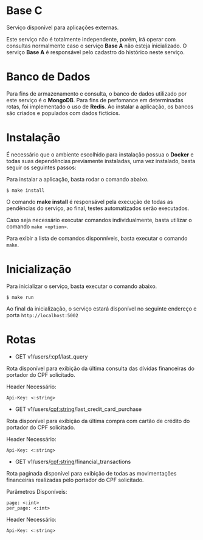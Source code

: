 # Base C

Serviço disponível para aplicações externas.

Este serviço não é totalmente independente, porém, irá operar com consultas normalmente caso o serviço **Base A** não esteja inicializado. O serviço **Base A** é responsável pelo cadastro do histórico neste serviço.

# Banco de Dados

Para fins de armazenamento e consulta, o banco de dados utilizado por este serviço é o **MongoDB**. Para fins de perfomance em determinadas rotas, foi implementado o uso de **Redis**. Ao instalar a aplicação, os bancos são criados e populados com dados fictícios.

# Instalação

É necessário que o ambiente escolhido para instalação possua o **Docker** e todas suas dependências previamente instaladas, uma vez instalado, basta seguir os seguintes passos:

Para instalar a aplicação, basta rodar o comando abaixo.

```
$ make install
```

O comando **make install** é responsável pela execução de todas as pendências do serviço, ao final, testes automatizados serão executados.

Caso seja necessário executar comandos individualmente, basta utilizar o comando ```make <option>```.

Para exibir a lista de comandos disponníveis, basta executar o comando ```make```.

# Inicialização

Para inicializar o serviço, basta executar o comando abaixo.

```
$ make run
```

Ao final da inicialização, o serviço estará disponível no seguinte endereço e porta ```http://localhost:5002```

# Rotas

- GET v1/users/:cpf/last_query

Rota disponível para exibição da última consulta das dívidas financeiras do portador do CPF solicitado.

Header Necessário:

```
Api-Key: <:string>
```

- GET v1/users/<cpf:string>/last_credit_card_purchase

Rota disponível para exibição da última compra com cartão de crédito do portador do CPF solicitado.

Header Necessário:

```
Api-Key: <:string>
```

- GET v1/users/<cpf:string>/financial_transactions

Rota paginada disponível para exibição de todas as movimentações financeiras realizadas pelo portador do CPF solicitado.

Parâmetros Disponíveis:

```
page: <:int>
per_page: <:int>
```

Header Necessário:

```
Api-Key: <:string>
```
